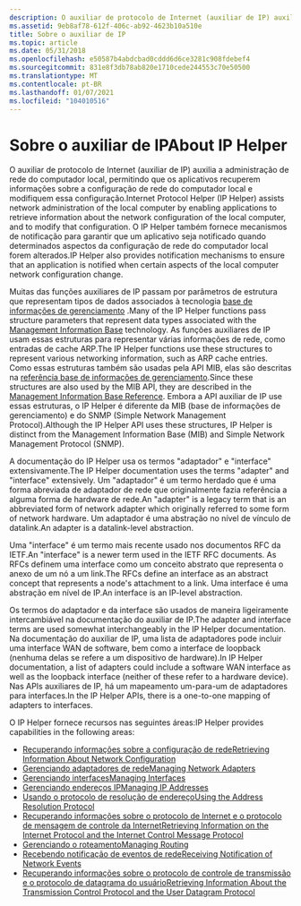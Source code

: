 ```yaml
---
description: O auxiliar de protocolo de Internet (auxiliar de IP) auxilia a administração de rede do computador local, permitindo que os aplicativos recuperem informações sobre a configuração de rede do computador local e modifiquem essa configuração.
ms.assetid: 9eb8af78-612f-406c-ab92-4623b10a510e
title: Sobre o auxiliar de IP
ms.topic: article
ms.date: 05/31/2018
ms.openlocfilehash: e50587b4abdcbad0cddd6d6ce3281c908fdebef4
ms.sourcegitcommit: 831e8f3db78ab820e1710cede244553c70e50500
ms.translationtype: MT
ms.contentlocale: pt-BR
ms.lasthandoff: 01/07/2021
ms.locfileid: "104010516"
---
```

# <a name="about-ip-helper"></a><span data-ttu-id="4dff2-103">Sobre o auxiliar de IP</span><span class="sxs-lookup"><span data-stu-id="4dff2-103">About IP Helper</span></span>

<span data-ttu-id="4dff2-104">O auxiliar de protocolo de Internet (auxiliar de IP) auxilia a administração de rede do computador local, permitindo que os aplicativos recuperem informações sobre a configuração de rede do computador local e modifiquem essa configuração.</span><span class="sxs-lookup"><span data-stu-id="4dff2-104">Internet Protocol Helper (IP Helper) assists network administration of the local computer by enabling applications to retrieve information about the network configuration of the local computer, and to modify that configuration.</span></span> <span data-ttu-id="4dff2-105">O IP Helper também fornece mecanismos de notificação para garantir que um aplicativo seja notificado quando determinados aspectos da configuração de rede do computador local forem alterados.</span><span class="sxs-lookup"><span data-stu-id="4dff2-105">IP Helper also provides notification mechanisms to ensure that an application is notified when certain aspects of the local computer network configuration change.</span></span>

<span data-ttu-id="4dff2-106">Muitas das funções auxiliares de IP passam por parâmetros de estrutura que representam tipos de dados associados à tecnologia [base de informações de gerenciamento](/previous-versions/windows/desktop/mib/about-management-information-base) .</span><span class="sxs-lookup"><span data-stu-id="4dff2-106">Many of the IP Helper functions pass structure parameters that represent data types associated with the [Management Information Base](/previous-versions/windows/desktop/mib/about-management-information-base) technology.</span></span> <span data-ttu-id="4dff2-107">As funções auxiliares de IP usam essas estruturas para representar várias informações de rede, como entradas de cache ARP.</span><span class="sxs-lookup"><span data-stu-id="4dff2-107">The IP Helper functions use these structures to represent various networking information, such as ARP cache entries.</span></span> <span data-ttu-id="4dff2-108">Como essas estruturas também são usadas pela API MIB, elas são descritas na [referência base de informações de gerenciamento](/previous-versions/windows/desktop/mib/management-information-base-reference).</span><span class="sxs-lookup"><span data-stu-id="4dff2-108">Since these structures are also used by the MIB API, they are described in the [Management Information Base Reference](/previous-versions/windows/desktop/mib/management-information-base-reference).</span></span> <span data-ttu-id="4dff2-109">Embora a API auxiliar de IP use essas estruturas, o IP Helper é diferente da MIB (base de informações de gerenciamento) e do SNMP (Simple Network Management Protocol).</span><span class="sxs-lookup"><span data-stu-id="4dff2-109">Although the IP Helper API uses these structures, IP Helper is distinct from the Management Information Base (MIB) and Simple Network Management Protocol (SNMP).</span></span>

<span data-ttu-id="4dff2-110">A documentação do IP Helper usa os termos "adaptador" e "interface" extensivamente.</span><span class="sxs-lookup"><span data-stu-id="4dff2-110">The IP Helper documentation uses the terms "adapter" and "interface" extensively.</span></span> <span data-ttu-id="4dff2-111">Um "adaptador" é um termo herdado que é uma forma abreviada de adaptador de rede que originalmente fazia referência a alguma forma de hardware de rede.</span><span class="sxs-lookup"><span data-stu-id="4dff2-111">An "adapter" is a legacy term that is an abbreviated form of network adapter which originally referred to some form of network hardware.</span></span> <span data-ttu-id="4dff2-112">Um adaptador é uma abstração no nível de vínculo de datalink.</span><span class="sxs-lookup"><span data-stu-id="4dff2-112">An adapter is a datalink-level abstraction.</span></span>

<span data-ttu-id="4dff2-113">Uma "interface" é um termo mais recente usado nos documentos RFC da IETF.</span><span class="sxs-lookup"><span data-stu-id="4dff2-113">An "interface" is a newer term used in the IETF RFC documents.</span></span> <span data-ttu-id="4dff2-114">As RFCs definem uma interface como um conceito abstrato que representa o anexo de um nó a um link.</span><span class="sxs-lookup"><span data-stu-id="4dff2-114">The RFCs define an interface as an abstract concept that represents a node's attachment to a link.</span></span> <span data-ttu-id="4dff2-115">Uma interface é uma abstração em nível de IP.</span><span class="sxs-lookup"><span data-stu-id="4dff2-115">An interface is an IP-level abstraction.</span></span>

<span data-ttu-id="4dff2-116">Os termos do adaptador e da interface são usados de maneira ligeiramente intercambiável na documentação do auxiliar de IP.</span><span class="sxs-lookup"><span data-stu-id="4dff2-116">The adapter and interface terms are used somewhat interchangeably in the IP Helper documentation.</span></span> <span data-ttu-id="4dff2-117">Na documentação do auxiliar de IP, uma lista de adaptadores pode incluir uma interface WAN de software, bem como a interface de loopback (nenhuma delas se refere a um dispositivo de hardware).</span><span class="sxs-lookup"><span data-stu-id="4dff2-117">In IP Helper documentation, a list of adapters could include a software WAN interface as well as the loopback interface (neither of these refer to a hardware device).</span></span> <span data-ttu-id="4dff2-118">Nas APIs auxiliares de IP, há um mapeamento um-para-um de adaptadores para interfaces.</span><span class="sxs-lookup"><span data-stu-id="4dff2-118">In the IP Helper APIs, there is a one-to-one mapping of adapters to interfaces.</span></span>

<span data-ttu-id="4dff2-119">O IP Helper fornece recursos nas seguintes áreas:</span><span class="sxs-lookup"><span data-stu-id="4dff2-119">IP Helper provides capabilities in the following areas:</span></span>

-   [<span data-ttu-id="4dff2-120">Recuperando informações sobre a configuração de rede</span><span class="sxs-lookup"><span data-stu-id="4dff2-120">Retrieving Information About Network Configuration</span></span>](retrieving-information-about-network-configuration.md)
-   [<span data-ttu-id="4dff2-121">Gerenciando adaptadores de rede</span><span class="sxs-lookup"><span data-stu-id="4dff2-121">Managing Network Adapters</span></span>](managing-network-adapters.md)
-   [<span data-ttu-id="4dff2-122">Gerenciando interfaces</span><span class="sxs-lookup"><span data-stu-id="4dff2-122">Managing Interfaces</span></span>](managing-interfaces.md)
-   [<span data-ttu-id="4dff2-123">Gerenciando endereços IP</span><span class="sxs-lookup"><span data-stu-id="4dff2-123">Managing IP Addresses</span></span>](managing-ip-addresses.md)
-   [<span data-ttu-id="4dff2-124">Usando o protocolo de resolução de endereço</span><span class="sxs-lookup"><span data-stu-id="4dff2-124">Using the Address Resolution Protocol</span></span>](using-the-address-resolution-protocol.md)
-   [<span data-ttu-id="4dff2-125">Recuperando informações sobre o protocolo de Internet e o protocolo de mensagem de controle da Internet</span><span class="sxs-lookup"><span data-stu-id="4dff2-125">Retrieving Information on the Internet Protocol and the Internet Control Message Protocol</span></span>](retrieving-information-on-the-internet-protocol-and-the-internet-control-message-protocol.md)
-   [<span data-ttu-id="4dff2-126">Gerenciando o roteamento</span><span class="sxs-lookup"><span data-stu-id="4dff2-126">Managing Routing</span></span>](managing-routing.md)
-   [<span data-ttu-id="4dff2-127">Recebendo notificação de eventos de rede</span><span class="sxs-lookup"><span data-stu-id="4dff2-127">Receiving Notification of Network Events</span></span>](receiving-notification-of-network-events.md)
-   [<span data-ttu-id="4dff2-128">Recuperando informações sobre o protocolo de controle de transmissão e o protocolo de datagrama do usuário</span><span class="sxs-lookup"><span data-stu-id="4dff2-128">Retrieving Information About the Transmission Control Protocol and the User Datagram Protocol</span></span>](retrieving-information-about-the-transmission-control-protocol-and-the-user-datagram-protocol.md)

 

 
